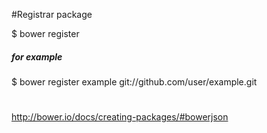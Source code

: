 #Registrar package

$ bower register <my-package-name> <git-endpoint>
##### for example
$ bower register example git://github.com/user/example.git
#
http://bower.io/docs/creating-packages/#bowerjson
